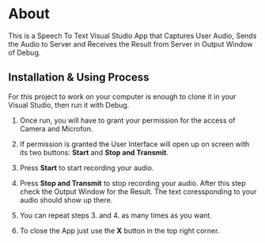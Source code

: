 # About

This is a Speech To Text Visual Studio App that Captures User Audio, 
Sends the Audio to Server and Receives the Result from Server
in Output Window of Debug.

## Installation & Using Process

For this project to work on your computer is enough to clone it in your
Visual Studio, then run it with Debug.

1. Once run, you will have to grant your permission for the access of 
Camera and Microfon. 

2. If permission is granted the User Interface will open up on screen with
its two buttons: **Start** and **Stop and Transmit**.

3. Press **Start** to start recording your audio. 

4. Press **Stop and Transmit** to stop recording your audio. After 
this step check the Output Window for the Result. The text
coressponding to your audio should show up there.

5. You can repeat steps 3. and 4. as many times as you want.

6. To close the App just use the **X** button in the top right corner.
